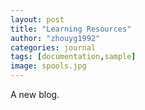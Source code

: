 ```yaml
---
layout: post
title: "Learning Resources"
author: "zhouyg1992"
categories: journal
tags: [documentation,sample]
image: spools.jpg
---
```


A new blog.
